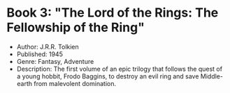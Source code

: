 # Book 3: "The Lord of the Rings: The Fellowship of the Ring"

- Author: J.R.R. Tolkien
- Published: 1945
- Genre: Fantasy, Adventure
- Description: The first volume of an epic trilogy that follows the quest of a young hobbit, Frodo Baggins, to destroy an evil ring and save Middle-earth from malevolent domination.
